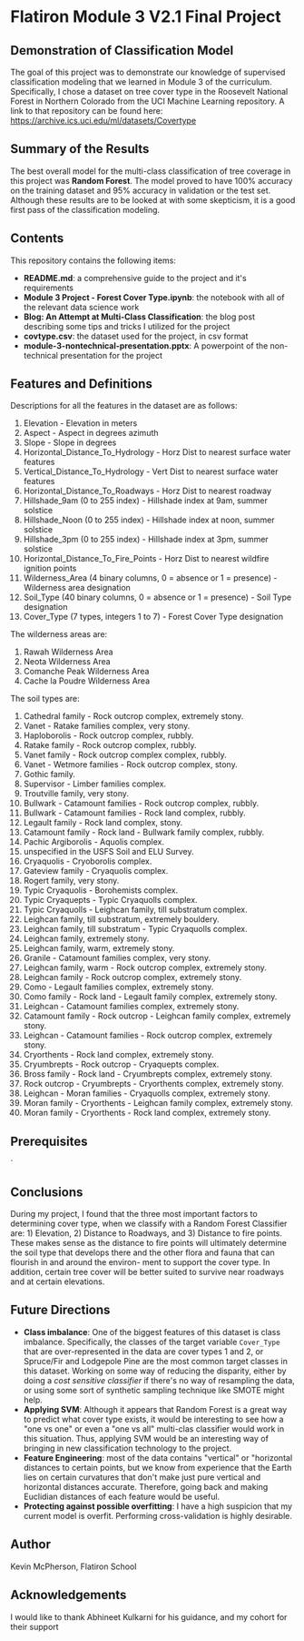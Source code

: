 # Flatiron Module 3 V2.1 Final Project

## Demonstration of Classification Model 
The goal of this project was to demonstrate our knowledge of supervised classification modeling that we learned in Module 3 of the curriculum. 
Specifically, I chose a dataset on tree cover type in the Roosevelt National Forest in Northern Colorado from the UCI Machine Learning repository.
A link to that repository can be found here: https://archive.ics.uci.edu/ml/datasets/Covertype

## Summary of the Results
The best overall model for the multi-class classification of tree coverage in this project was **Random Forest**. The model proved to have
100% accuracy on the training dataset and 95% accuracy in validation or the test set. Although these results are to be looked at with some
skepticism, it is a good first pass of the classification modeling.

## Contents
This repository contains the following items:
- **README.md**: a comprehensive guide to the project and it's requirements
- **Module 3 Project - Forest Cover Type.ipynb**: the notebook with all of the relevant data science work
- **Blog: An Attempt at Multi-Class Classification**: the blog post describing some tips and tricks I utilized for the project
- **covtype.csv**: the dataset used for the project, in csv format
- **module-3-nontechnical-presentation.pptx**: A powerpoint of the non-technical presentation for the project

## Features and Definitions

Descriptions for all the features in the dataset are as follows: 

1. Elevation - Elevation in meters
2. Aspect - Aspect in degrees azimuth
3. Slope - Slope in degrees
4. Horizontal_Distance_To_Hydrology - Horz Dist to nearest surface water features
5. Vertical_Distance_To_Hydrology - Vert Dist to nearest surface water features
6. Horizontal_Distance_To_Roadways - Horz Dist to nearest roadway
7. Hillshade_9am (0 to 255 index) - Hillshade index at 9am, summer solstice
8. Hillshade_Noon (0 to 255 index) - Hillshade index at noon, summer solstice
9. Hillshade_3pm (0 to 255 index) - Hillshade index at 3pm, summer solstice
10. Horizontal_Distance_To_Fire_Points - Horz Dist to nearest wildfire ignition points
11. Wilderness_Area (4 binary columns, 0 = absence or 1 = presence) - Wilderness area designation
12. Soil_Type (40 binary columns, 0 = absence or 1 = presence) - Soil Type designation
13. Cover_Type (7 types, integers 1 to 7) - Forest Cover Type designation

The wilderness areas are:

1. Rawah Wilderness Area
2. Neota Wilderness Area
3. Comanche Peak Wilderness Area
4. Cache la Poudre Wilderness Area

The soil types are:

1. Cathedral family - Rock outcrop complex, extremely stony.
2. Vanet - Ratake families complex, very stony.
3. Haploborolis - Rock outcrop complex, rubbly.
4. Ratake family - Rock outcrop complex, rubbly.
5. Vanet family - Rock outcrop complex complex, rubbly.
6. Vanet - Wetmore families - Rock outcrop complex, stony.
7. Gothic family.
8. Supervisor - Limber families complex.
9. Troutville family, very stony.
10. Bullwark - Catamount families - Rock outcrop complex, rubbly.
11. Bullwark - Catamount families - Rock land complex, rubbly.
12. Legault family - Rock land complex, stony.
13. Catamount family - Rock land - Bullwark family complex, rubbly.
14. Pachic Argiborolis - Aquolis complex.
15. unspecified in the USFS Soil and ELU Survey.
16. Cryaquolis - Cryoborolis complex.
17. Gateview family - Cryaquolis complex.
18. Rogert family, very stony.
19. Typic Cryaquolis - Borohemists complex.
20. Typic Cryaquepts - Typic Cryaquolls complex.
21. Typic Cryaquolls - Leighcan family, till substratum complex.
22. Leighcan family, till substratum, extremely bouldery.
23. Leighcan family, till substratum - Typic Cryaquolls complex.
24. Leighcan family, extremely stony.
25. Leighcan family, warm, extremely stony.
26. Granile - Catamount families complex, very stony.
27. Leighcan family, warm - Rock outcrop complex, extremely stony.
28. Leighcan family - Rock outcrop complex, extremely stony.
29. Como - Legault families complex, extremely stony.
30. Como family - Rock land - Legault family complex, extremely stony.
31. Leighcan - Catamount families complex, extremely stony.
32. Catamount family - Rock outcrop - Leighcan family complex, extremely stony.
33. Leighcan - Catamount families - Rock outcrop complex, extremely stony.
34. Cryorthents - Rock land complex, extremely stony.
35. Cryumbrepts - Rock outcrop - Cryaquepts complex.
36. Bross family - Rock land - Cryumbrepts complex, extremely stony.
37. Rock outcrop - Cryumbrepts - Cryorthents complex, extremely stony.
38. Leighcan - Moran families - Cryaquolls complex, extremely stony.
39. Moran family - Cryorthents - Leighcan family complex, extremely stony.
40. Moran family - Cryorthents - Rock land complex, extremely stony.

## Prerequisites
`

## Conclusions

During my project, I found that the three most important factors to determining cover type, when we classify with a Random Forest
Classifier are: 1) Elevation, 2) Distance to Roadways, and 3) Distance to fire points. These makes sense as the distance to fire points 
will ultimately determine the soil type that develops there and the other flora and fauna that can flourish in and around the environ-
ment to support the cover type. In addition, certain tree cover will be better suited to survive near roadways and at certain elevations.

## Future Directions 
- **Class imbalance**: One of the biggest features of this dataset is class imbalance. Specifically, the classes of the target variable `Cover_Type` that are over-represented in the data are cover types 1 and 2, or Spruce/Fir and Lodgepole Pine are the most common target classes in this dataset. Working on some way of reducing the disparity, either by doing a _cost sensitive classifier_ if there's no way of resampling the data, or using some sort of synthetic sampling technique like SMOTE might help.
- **Applying SVM**: Although it appears that Random Forest is a great way to predict what cover type exists, it would be interesting to see how a "one vs one" or even a "one vs all" multi-clas classifier would work in this situation. Thus, applying SVM would be an interesting way of bringing in new classification technology to the project.
- **Feature Engineering**: most of the data contains "vertical" or "horizontal distances to certain points, but we know from experience that the Earth lies on certain curvatures that don't make just pure vertical and horizontal distances accurate. Therefore, going back and making Euclidian distances of each feature would be useful. 
- **Protecting against possible overfitting**: I have a high suspicion that my current model is overfit. Performing cross-validation is highly desirable.

## Author
Kevin McPherson, Flatiron School

## Acknowledgements
I would like to thank Abhineet Kulkarni for his guidance, and my cohort for their support
